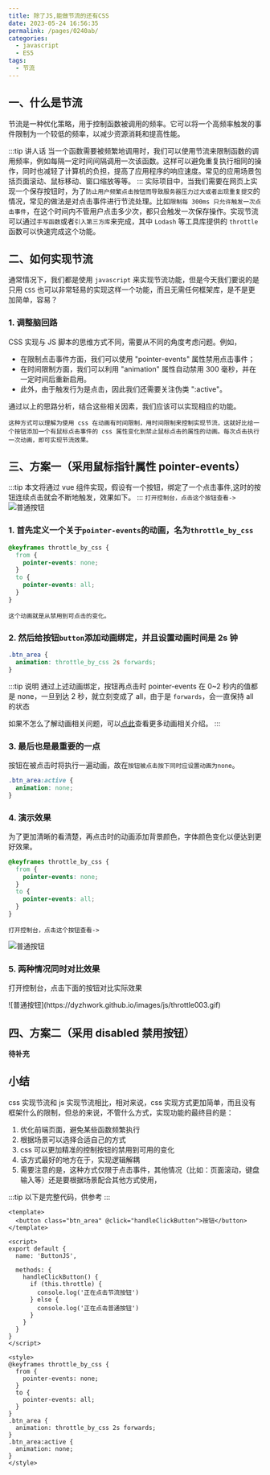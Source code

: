 ```yaml
---
title: 除了JS,能做节流的还有CSS
date: 2023-05-24 16:56:35
permalink: /pages/0240ab/
categories:
  - javascript
  - ES5
tags:
  - 节流
---
```


## 一、什么是节流

节流是一种优化策略，用于控制函数被调用的频率。它可以将一个高频率触发的事件限制为一个较低的频率，以减少资源消耗和提高性能。

:::tip 讲人话
当一个函数需要被频繁地调用时，我们可以使用节流来限制函数的调用频率，例如每隔一定时间间隔调用一次该函数。这样可以避免重复执行相同的操作，同时也减轻了计算机的负担，提高了应用程序的响应速度。常见的应用场景包括页面滚动、鼠标移动、窗口缩放等等。
:::
实际项目中，当我们需要在网页上实现一个保存按钮时，为了`防止用户频繁点击按钮而导致服务器压力过大或者出现重复提交`的情况，常见的做法是对点击事件进行节流处理。比如`限制每 300ms 只允许触发一次点击事件`，在这个时间内不管用户点击多少次，都只会触发一次保存操作。实现节流可以通过`手写函数`或者`引入第三方库`来完成，其中 `Lodash` 等工具库提供的 `throttle` 函数可以快速完成这个功能。

## 二、如何实现节流

通常情况下，我们都是使用 `javascript` 来实现节流功能，但是今天我们要说的是只用 `CSS` 也可以非常轻易的实现这样一个功能，而且无需任何框架库，是不是更加简单，容易？

### 1. 调整脑回路

CSS 实现与 JS 脚本的思维方式不同，需要从不同的角度考虑问题。例如，

- 在限制点击事件方面，我们可以使用 "pointer-events" 属性禁用点击事件；
- 在时间限制方面，我们可以利用 "animation" 属性自动禁用 300 毫秒，并在一定时间后重新启用。
- 此外，由于触发行为是点击，因此我们还需要关注伪类 ":active"。

通过以上的思路分析，结合这些相关因素，我们应该可以实现相应的功能。

`这种方式可以理解为使用 css 在动画有时间限制，用时间限制来控制实现节流，这就好比给一个按钮添加一个有鼠标点击事件的 css 属性变化到禁止鼠标点击的属性的动画。每次点击执行一次动画，即可实现节流效果。`

## 三、方案一（采用鼠标指针属性 pointer-events）

:::tip 本文将通过 vue 组件实现，假设有一个按钮，绑定了一个点击事件,这时的按钮连续点击就会不断地触发，效果如下。
:::
`打开控制台，点击这个按钮查看->`
<ButtonJS text='普通按钮'/>
![普通按钮](https://dyzhwork.github.io/images/js/throttle001.gif)

### 1. 首先定义一个关于`pointer-events`的动画，名为`throttle_by_css`

```css
@keyframes throttle_by_css {
  from {
    pointer-events: none;
  }
  to {
    pointer-events: all;
  }
}
```

`这个动画就是从禁用到可点击的变化。`

### 2. 然后给按钮`button`添加动画绑定，并且设置动画时间是 2s 钟

```css
.btn_area {
  animation: throttle_by_css 2s forwards;
}
```

:::tip 说明
通过上述动画绑定，按钮再点击时 pointer-events 在 0~2 秒内的值都是 none，一旦到达 2 秒，就立刻变成了 all，由于是 `forwards`，会一直保持 all 的状态

如果不怎么了解动画相关问题，可以[点此](https://www.zhangxinxu.com/wordpress/2018/06/css3-animation-steps-step-start-end/)查看更多动画相关介绍。
:::

### 3. 最后也是最重要的一点

按钮在被点击时将执行一遍动画，故在`按钮被点击按下同时应设置动画为none`。

```css
.btn_area:active {
  animation: none;
}
```

### 4. 演示效果

为了更加清晰的看清楚，再点击时的动画添加背景颜色，字体颜色变化以便达到更好效果。

```css
@keyframes throttle_by_css {
  from {
    pointer-events: none;
  }
  to {
    pointer-events: all;
  }
}
```

`打开控制台，点击这个按钮查看->`
<ButtonJS :throttle='true' text='节流按钮'/>

![普通按钮](https://dyzhwork.github.io/images/js/throttle002.gif)

### 5. 两种情况同时对比效果

打开控制台，点击下面的按钮对比实际效果

<ButtonJS text='普通按钮'/>

<ButtonJS :throttle='true' text='节流按钮'/>
![普通按钮](https://dyzhwork.github.io/images/js/throttle003.gif)

## 四、方案二（采用 disabled 禁用按钮）

**待补充**

## 小结

css 实现节流和 js 实现节流相比，相对来说，css 实现方式更加简单，而且没有框架什么的限制，但总的来说，不管什么方式，实现功能的最终目的是：

1. 优化前端页面，避免某些函数频繁执行
2. 根据场景可以选择合适自己的方式
3. css 可以更加精准的控制按钮的禁用到可用的变化
4. 该方式最好的地方在于，实现逻辑解耦
5. 需要注意的是，这种方式仅限于点击事件，其他情况（比如：页面滚动，键盘输入等）还是要根据场景配合其他方式使用，

:::tip 以下是完整代码，供参考
:::

```vue
<template>
  <button class="btn_area" @click="handleClickButton">按钮</button>
</template>

<script>
export default {
  name: 'ButtonJS',

  methods: {
    handleClickButton() {
      if (this.throttle) {
        console.log('正在点击节流按钮')
      } else {
        console.log('正在点击普通按钮')
      }
    }
  }
}
</script>

<style>
@keyframes throttle_by_css {
  from {
    pointer-events: none;
  }
  to {
    pointer-events: all;
  }
}
.btn_area {
  animation: throttle_by_css 2s forwards;
}
.btn_area:active {
  animation: none;
}
</style>
```
